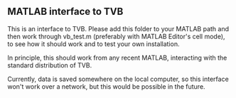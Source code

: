 MATLAB interface to TVB
-----------------------

This is an interface to TVB. Please add this folder to your MATLAB path
and then work through vb_test.m (preferably with MATLAB Editor's 
cell mode), to see how it should work and to test your own installation.

In principle, this should work from any recent MATLAB, interacting with
the standard distribution of TVB. 

Currently, data is saved somewhere on the local computer, so this interface
won't work over a network, but this would be possible in the future.


